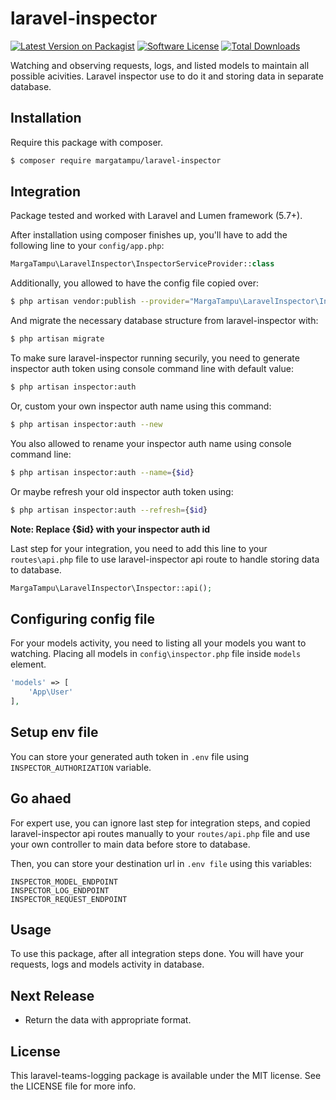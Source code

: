 # laravel-inspector

[![Latest Version on Packagist](https://img.shields.io/packagist/v/margatampu/aravel-inspector.svg?style=flat-square)](https://packagist.org/packages/margatampu/aravel-inspector)
[![Software License](https://img.shields.io/badge/license-MIT-brightgreen.svg?style=flat-square)](LICENSE.md)
[![Total Downloads](https://img.shields.io/packagist/dt/margatampu/aravel-inspector.svg?style=flat-square)](https://packagist.org/packages/margatampu/aravel-inspector)

Watching and observing requests, logs, and listed models to maintain all possible acivities. Laravel inspector use to do it and storing data in separate database.

## Installation

Require this package with composer.

```bash
$ composer require margatampu/laravel-inspector
```

## Integration
Package tested and worked with Laravel and Lumen framework (5.7+). 

After installation using composer finishes up, you'll have to add the following line to your `config/app.php`:

```php
MargaTampu\LaravelInspector\InspectorServiceProvider::class
```

Additionally, you allowed to have the config file copied over:

```bash
$ php artisan vendor:publish --provider="MargaTampu\LaravelInspector\InspectorServiceProvider"
```

And migrate the necessary database structure from laravel-inspector with:

```bash
$ php artisan migrate
```

To make sure laravel-inspector running securily, you need to generate inspector auth token using console command line with default value:

```bash
$ php artisan inspector:auth
```

Or, custom your own inspector auth name using this command:
```bash
$ php artisan inspector:auth --new
```

You also allowed to rename your inspector auth name using console command line:

```bash
$ php artisan inspector:auth --name={$id}
```

Or maybe refresh your old inspector auth token using:

```bash
$ php artisan inspector:auth --refresh={$id}
```

__Note: Replace {$id} with your inspector auth id__

Last step for your integration, you need to add this line to your `routes\api.php` file to use laravel-inspector api route to handle storing data to database.
```php
MargaTampu\LaravelInspector\Inspector::api();
```

## Configuring config file
For your models activity, you need to listing all your models you want to watching. Placing all models in `config\inspector.php` file inside `models` element.

```php
'models' => [
    'App\User'
],
```

## Setup env file
You can store your generated auth token in `.env` file using `INSPECTOR_AUTHORIZATION` variable.


## Go ahaed
For expert use, you can ignore last step for integration steps, and copied laravel-inspector api routes manually to your `routes/api.php` file and use your own controller to main data before store to database.

Then, you can store your destination url in `.env file` using this variables:

```
INSPECTOR_MODEL_ENDPOINT
INSPECTOR_LOG_ENDPOINT
INSPECTOR_REQUEST_ENDPOINT
```

## Usage
To use this package, after all integration steps done. You will have your requests, logs and models activity in database.

## Next Release
- Return the data with appropriate format.

## License

This laravel-teams-logging package is available under the MIT license. See the LICENSE file for more info.

